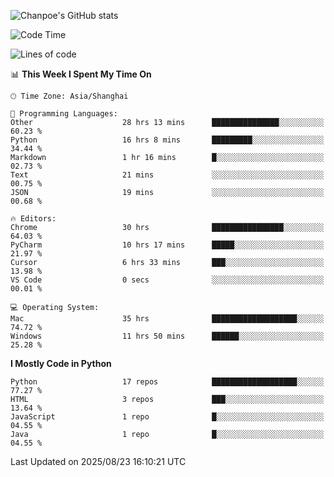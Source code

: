 ![Chanpoe's GitHub stats](https://github-readme-stats.vercel.app/api?username=Chanpoe&show_icons=true&count_private=true&theme=cobalt)

<!--START_SECTION:waka-->
![Code Time](http://img.shields.io/badge/Code%20Time-902%20hrs%2052%20mins-blue)

![Lines of code](https://img.shields.io/badge/From%20Hello%20World%20I%27ve%20Written-1.8%20million%20lines%20of%20code-blue)

📊 **This Week I Spent My Time On** 

```text
🕑︎ Time Zone: Asia/Shanghai

💬 Programming Languages: 
Other                    28 hrs 13 mins      ███████████████░░░░░░░░░░   60.23 % 
Python                   16 hrs 8 mins       █████████░░░░░░░░░░░░░░░░   34.44 % 
Markdown                 1 hr 16 mins        █░░░░░░░░░░░░░░░░░░░░░░░░   02.73 % 
Text                     21 mins             ░░░░░░░░░░░░░░░░░░░░░░░░░   00.75 % 
JSON                     19 mins             ░░░░░░░░░░░░░░░░░░░░░░░░░   00.68 % 

🔥 Editors: 
Chrome                   30 hrs              ████████████████░░░░░░░░░   64.03 % 
PyCharm                  10 hrs 17 mins      █████░░░░░░░░░░░░░░░░░░░░   21.97 % 
Cursor                   6 hrs 33 mins       ███░░░░░░░░░░░░░░░░░░░░░░   13.98 % 
VS Code                  0 secs              ░░░░░░░░░░░░░░░░░░░░░░░░░   00.01 % 

💻 Operating System: 
Mac                      35 hrs              ███████████████████░░░░░░   74.72 % 
Windows                  11 hrs 50 mins      ██████░░░░░░░░░░░░░░░░░░░   25.28 % 
```

**I Mostly Code in Python** 

```text
Python                   17 repos            ███████████████████░░░░░░   77.27 % 
HTML                     3 repos             ███░░░░░░░░░░░░░░░░░░░░░░   13.64 % 
JavaScript               1 repo              █░░░░░░░░░░░░░░░░░░░░░░░░   04.55 % 
Java                     1 repo              █░░░░░░░░░░░░░░░░░░░░░░░░   04.55 % 
```




 Last Updated on 2025/08/23 16:10:21 UTC
<!--END_SECTION:waka-->
